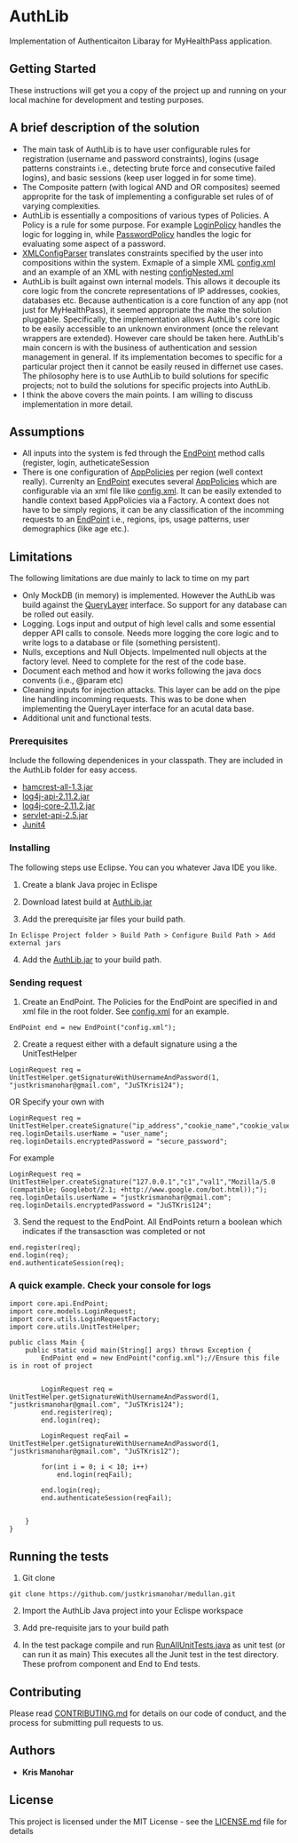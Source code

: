 # AuthLib

Implementation of Authenticaiton Libaray for MyHealthPass application.
## Getting Started

These instructions will get you a copy of the project up and running on your local machine for development and testing purposes.
## A brief description of the solution
* The main task of AuthLib is to have user configurable rules for registration (username and password constraints), logins (usage patterns constraints i.e., detecting brute force and consecutive failed logins), and basic sessions (keep user logged in for some time).
* The Composite pattern (with logical AND and OR composites) seemed approprite for the task of implementing a configurable set rules of of varying complexities. 
* AuthLib is essentially a compositions of various types of Policies. A Policy is a rule for some purpose. For example [LoginPolicy](https://github.com/justkrismanohar/medullan/blob/master/AuthLib/src/core/policy/login/LoginPolicy.java) handles the logic for logging in, while [PasswordPolicy](https://github.com/justkrismanohar/medullan/blob/master/AuthLib/src/core/policy/password/PasswordPolicy.java) handles the logic for evaluating some aspect of a password.
* [XMLConfigParser](https://github.com/justkrismanohar/medullan/blob/master/AuthLib/src/core/api/XMLConfigParser.java) translates constraints specified by the user into compositions within the system. Exmaple of a simple XML [config.xml](https://github.com/justkrismanohar/medullan/blob/master/AuthLib/config.xml) and an example of an XML with nesting [configNested.xml](https://github.com/justkrismanohar/medullan/blob/master/AuthLib/configNested.xml)
* AuthLib is built against own internal models. This allows it decouple its core logic from the concrete representations of IP addresses, cookies, databases etc. Because authentication is a core function of any app (not just for MyHealthPass), it seemed appropriate the make the solution pluggable. Specifically, the implementation allows AuthLib's core logic to be easily accessible to an unknown environment (once the relevant wrappers are extended). However care should be taken here. AuthLib's main concern is with the business of authentication and session management in general. If its implementation becomes to specific for a particular project then it cannot be easily reused in differnet use cases. The philosophy here is to use AuthLib to build solutions for specific projects; not to build the solutions for specific projects into AuthLib.
* I think the above covers the main points. I am willing to discuss implementation in more detail. 

## Assumptions
* All inputs into the system is fed through the [EndPoint](https://github.com/justkrismanohar/medullan/blob/master/AuthLib/src/core/api/EndPoint.java)  method calls (register, login, autheticateSession
* There is one configuration of [AppPolicies](https://github.com/justkrismanohar/medullan/blob/master/AuthLib/src/core/api/AppPolicies.java) per region (well context really). Currenlty an [EndPoint](https://github.com/justkrismanohar/medullan/blob/master/AuthLib/src/core/api/EndPoint.java) executes several [AppPolicies](https://github.com/justkrismanohar/medullan/blob/master/AuthLib/src/core/api/AppPolicies.java) which are configurable via an xml file like [config.xml](https://github.com/justkrismanohar/medullan/blob/master/AuthLib/config.xml). It can be easily extended to handle context based AppPolicies via a Factory. A context does not have to be simply regions, it can be any classification of the incomming requests to an [EndPoint](https://github.com/justkrismanohar/medullan/blob/master/AuthLib/src/core/api/EndPoint.java) i.e., regions, ips, usage patterns, user demographics (like age etc.).

## Limitations
The following limitations are due mainly to lack to time on my part
* Only MockDB (in memory) is implemented. However the AuthLib was build against the [QueryLayer](https://github.com/justkrismanohar/medullan/blob/master/AuthLib/src/core/queries/QueryLayer.java) interface. So support for any database can be rolled out easily.
* Logging. Logs input and output of high level calls and some essential depper API calls to console. Needs more logging the core logic and to write logs to a database or file (something persistent).
* Nulls, exceptions and Null Objects. Impelmented null objects at the factory level. Need to complete for the rest of the code base.
* Document each method and how it works following the java docs convents (i.e., @param etc) 
* Cleaning inputs for injection attacks. This layer can be add on the pipe line handling incomming requests. This was to be done when implementing the QueryLayer interface for an acutal data base.
* Additional unit and functional tests.

### Prerequisites

Include the following dependenices in your classpath. They are included in the AuthLib folder for easy access.

* [hamcrest-all-1.3.jar](https://github.com/justkrismanohar/medullan/raw/master/AuthLib/hamcrest-all-1.3.jar) 
* [log4j-api-2.11.2.jar](https://github.com/justkrismanohar/medullan/raw/master/AuthLib/log4j-api-2.11.2.jar) 
* [log4j-core-2.11.2.jar](https://github.com/justkrismanohar/medullan/raw/master/AuthLib/log4j-core-2.11.2.jar) 
* [servlet-api-2.5.jar](https://github.com/justkrismanohar/medullan/raw/master/AuthLib/servlet-api-2.5.jar)
* [Junit4](https://github.com/junit-team/junit4/wiki/Download-and-Install)

### Installing

The following steps use Eclipse. You can you whatever Java IDE you like.

1. Create a blank Java projec in Eclispe

2. Download latest build at [AuthLib.jar](https://github.com/justkrismanohar/medullan/blob/master/AuthLib/exported-jar/AuthLib.jar) 

3. Add the prerequisite jar files your build path. 
```
In Eclispe Project folder > Build Path > Configure Build Path > Add external jars
```
4. Add the [AuthLib.jar](https://github.com/justkrismanohar/medullan/blob/master/AuthLib/exported-jar/AuthLib.jar)  to your build path.

### Sending request

1. Create an EndPoint. The Policies for the EndPoint are specified in and xml file in the root folder.
See [config.xml](https://github.com/justkrismanohar/medullan/blob/master/AuthLib/config.xml) for an example.
```
EndPoint end = new EndPoint("config.xml");
```
2. Create a request either with a default signature using a the UnitTestHelper
```
LoginRequest req = UnitTestHelper.getSignatureWithUsernameAndPassword(1, "justkrismanohar@gmail.com", "JuSTKris124");
```
OR Specify your own with 

```
LoginRequest req = UnitTestHelper.createSignature("ip_address","cookie_name","cookie_value","user_agent");
req.loginDetails.userName = "user_name";
req.loginDetails.encryptedPassword = "secure_password";
```
For example
```
LoginRequest req = UnitTestHelper.createSignature("127.0.0.1","c1","val1","Mozilla/5.0 (compatible; Googlebot/2.1; +http://www.google.com/bot.html));");
req.loginDetails.userName = "justkrismanohar@gmail.com";
req.loginDetails.encryptedPassword = "JuSTKris124";
```
3. Send the request to the EndPoint. All EndPoints return a boolean which indicates if the transasction was completed or not
```
end.register(req);
end.login(req);
end.authenticateSession(req);
```

### A quick example. Check your console for logs
```
import core.api.EndPoint;
import core.models.LoginRequest;
import core.utils.LoginRequestFactory;
import core.utils.UnitTestHelper;

public class Main {
	public static void main(String[] args) throws Exception {
		EndPoint end = new EndPoint("config.xml");//Ensure this file is in root of project
		
		
		LoginRequest req = UnitTestHelper.getSignatureWithUsernameAndPassword(1, "justkrismanohar@gmail.com", "JuSTKris124");
		end.register(req);
		end.login(req);
		
		LoginRequest reqFail = UnitTestHelper.getSignatureWithUsernameAndPassword(1, "justkrismanohar@gmail.com", "JuSTKris12");
		
		for(int i = 0; i < 10; i++)
			end.login(reqFail);
		
		end.login(req);
		end.authenticateSession(reqFail);
		
		
	}
}
```

## Running the tests

1. Git clone
 
```
git clone https://github.com/justkrismanohar/medullan.git
```
2. Import the AuthLib Java project into your Eclispe workspace

3. Add pre-requisite jars to your build path

4. In the test package compile and run [RunAllUnitTests.java](https://github.com/justkrismanohar/medullan/blob/master/AuthLib/src/tests/RunAllUnitTests.java) as unit test (or can run it as main)
This executes all the Junit test in the test directory. These profrom component and End to End tests.

## Contributing

Please read [CONTRIBUTING.md](https://gist.github.com/PurpleBooth/b24679402957c63ec426) for details on our code of conduct, and the process for submitting pull requests to us.

## Authors

* **Kris Manohar** 

## License

This project is licensed under the MIT License - see the [LICENSE.md](LICENSE.md) file for details

